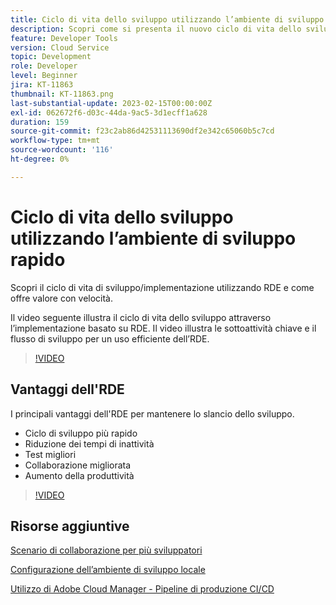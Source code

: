 ```yaml
---
title: Ciclo di vita dello sviluppo utilizzando l’ambiente di sviluppo rapido
description: Scopri come si presenta il nuovo ciclo di vita dello sviluppo utilizzando l’ambiente di sviluppo rapido e i principali vantaggi di RDE.
feature: Developer Tools
version: Cloud Service
topic: Development
role: Developer
level: Beginner
jira: KT-11863
thumbnail: KT-11863.png
last-substantial-update: 2023-02-15T00:00:00Z
exl-id: 062672f6-d03c-44da-9ac5-3d1ecff1a628
duration: 159
source-git-commit: f23c2ab86d42531113690df2e342c65060b5c7cd
workflow-type: tm+mt
source-wordcount: '116'
ht-degree: 0%

---
```


# Ciclo di vita dello sviluppo utilizzando l’ambiente di sviluppo rapido

Scopri il ciclo di vita di sviluppo/implementazione utilizzando RDE e come offre valore con velocità.

Il video seguente illustra il ciclo di vita dello sviluppo attraverso l’implementazione basato su RDE. Il video illustra le sottoattività chiave e il flusso di sviluppo per un uso efficiente dell’RDE.

>[!VIDEO](https://video.tv.adobe.com/v/3415492?quality=12&learn=on)


## Vantaggi dell&#39;RDE

I principali vantaggi dell&#39;RDE per mantenere lo slancio dello sviluppo.

- Ciclo di sviluppo più rapido
- Riduzione dei tempi di inattività
- Test migliori
- Collaborazione migliorata
- Aumento della produttività

>[!VIDEO](https://video.tv.adobe.com/v/3415493?quality=12&learn=on)

## Risorse aggiuntive

[Scenario di collaborazione per più sviluppatori](https://experienceleague.adobe.com/docs/experience-manager-cloud-service/content/implementing/developing/rapid-development-environments.html#multiple-developers-collaborating-on-the-same-rde)

[Configurazione dell’ambiente di sviluppo locale](https://experienceleague.adobe.com/docs/experience-manager-learn/cloud-service/local-development-environment-set-up/overview.html?lang=it)

[Utilizzo di Adobe Cloud Manager - Pipeline di produzione CI/CD](https://experienceleague.adobe.com/docs/experience-manager-learn/cloud-service/cloud-manager/cicd-production-pipeline.html)
